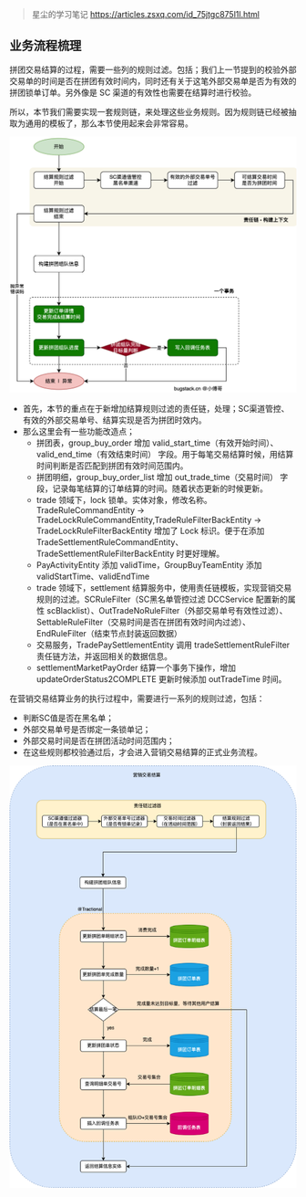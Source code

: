 > 星尘的学习笔记 https://articles.zsxq.com/id_75jtgc875l1l.html

## 业务流程梳理

拼团交易结算的过程，需要一些列的规则过滤。包括；我们上一节提到的校验外部交易单的时间是否在拼团有效时间内，同时还有关于这笔外部交易单是否为有效的拼团锁单订单。另外像是 SC 渠道的有效性也需要在结算时进行校验。

所以，本节我们需要实现一套规则链，来处理这些业务规则。因为规则链已经被抽取为通用的模板了，那么本节使用起来会非常容易。

![](assets/2-13流程图-xfg.png)

-   
    首先，本节的重点在于新增加结算规则过滤的责任链，处理；SC渠道管控、有效的外部交易单号、结算实现是否为拼团时效内。
- 那么这里会有一些功能改造点；
    - 拼团表，group_buy_order 增加 valid_start_time（有效开始时间）、valid_end_time（有效结束时间） 字段。用于每笔交易结算时候，用结算时间判断是否匹配到拼团有效时间范围内。
    - 拼团明细，group_buy_order_list 增加 out_trade_time（交易时间） 字段，记录每笔结算的订单结算的时间。随着状态更新的时候更新。
    - trade 领域下，lock 锁单。实体对象，修改名称。TradeRuleCommandEntity -> TradeLockRuleCommandEntity,TradeRuleFilterBackEntity -> TradeLockRuleFilterBackEntity 增加了 Lock 标识。便于在添加 TradeSettlementRuleCommandEntity、TradeSettlementRuleFilterBackEntity 时更好理解。
    - PayActivityEntity 添加 validTime，GroupBuyTeamEntity 添加 validStartTime、validEndTime
    - trade 领域下，settlement 结算服务中，使用责任链模板，实现营销交易规则的过滤。SCRuleFilter（SC黑名单管控过滤 DCCService 配置新的属性 scBlacklist）、OutTradeNoRuleFilter（外部交易单号有效性过滤）、SettableRuleFilter（交易时间是否在拼团有效时间内过滤）、EndRuleFilter（结束节点封装返回数据）
    - 交易服务，TradePaySettlementEntity 调用 tradeSettlementRuleFilter 责任链方法，并返回相关的数据信息。
    - settlementMarketPayOrder 结算一个事务下操作，增加 updateOrderStatus2COMPLETE 更新时候添加 outTradeTime 时间。

在营销交易结算业务的执行过程中，需要进行一系列的规则过滤，包括：

+ 判断SC值是否在黑名单；
+ 外部交易单号是否绑定一条锁单记；
+ 外部交易时间是否在拼团活动时间范围内；
+ 在这些规则都校验通过后，才会进入营销交易结算的正式业务流程。

![](assets/2-13流程图-星尘.png)